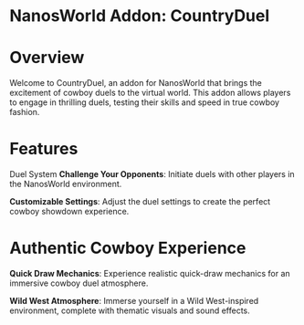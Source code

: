 # NanosWorld Addon: CountryDuel
# Overview

Welcome to CountryDuel, an addon for NanosWorld that brings the excitement of cowboy duels to the virtual world. This addon allows players to engage in thrilling duels, testing their skills and speed in true cowboy fashion.

# Features

Duel System
**Challenge Your Opponents**: Initiate duels with other players in the NanosWorld environment.

**Customizable Settings**: Adjust the duel settings to create the perfect cowboy showdown experience.

# Authentic Cowboy Experience

**Quick Draw Mechanics**: Experience realistic quick-draw mechanics for an immersive cowboy duel atmosphere.

**Wild West Atmosphere**: Immerse yourself in a Wild West-inspired environment, complete with thematic visuals and sound effects.
